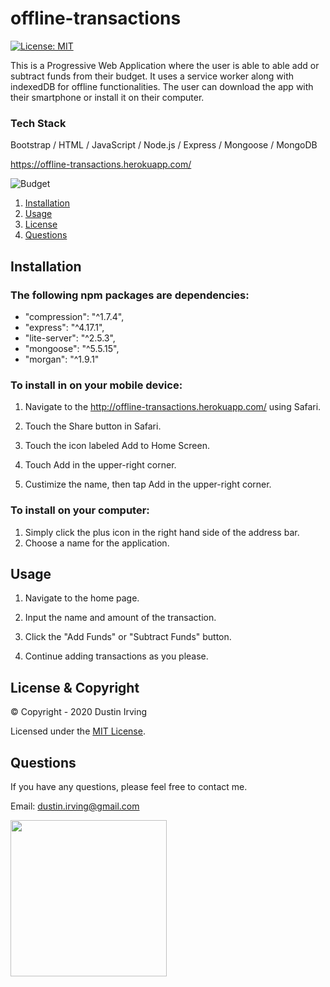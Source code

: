 # offline-transactions

[![License: MIT](https://img.shields.io/badge/License-MIT-yellow.svg)](https://opensource.org/licenses/MIT)

This is a Progressive Web Application where the user is able to able add or subtract funds from their budget. It uses a service worker along with indexedDB for offline functionalities. The user can download the app with their smartphone or install it on their computer.

### Tech Stack

Bootstrap / HTML / JavaScript / Node.js / Express / Mongoose / MongoDB

https://offline-transactions.herokuapp.com/

![Budget](./public/assets/gifs/budget.gif)

1. [Installation](#Installation)
2. [Usage](#Usage)
3. [License](#License)
4. [Questions](#Questions)

## Installation

### The following npm packages are dependencies:

- "compression": "^1.7.4",
- "express": "^4.17.1",
- "lite-server": "^2.5.3",
- "mongoose": "^5.5.15",
- "morgan": "^1.9.1"

### To install in on your mobile device:

1. Navigate to the http://offline-transactions.herokuapp.com/ using Safari.

2. Touch the Share button in Safari.

3. Touch the icon labeled Add to Home Screen.

4. Touch Add in the upper-right corner.

5. Custimize the name, then tap Add in the upper-right corner.

### To install on your computer:

1. Simply click the plus icon in the right hand side of the address bar.
2. Choose a name for the application.

## Usage

1. Navigate to the home page.

2. Input the name and amount of the transaction.

3. Click the "Add Funds" or "Subtract Funds" button.

4. Continue adding transactions as you please.

## License & Copyright

&copy; Copyright - 2020 Dustin Irving

Licensed under the [MIT License](LICENSE).

## Questions

If you have any questions, please feel free to contact me.

Email: dustin.irving@gmail.com

<img src="https://avatars3.githubusercontent.com/u/53638843?v=4" width="250" />
